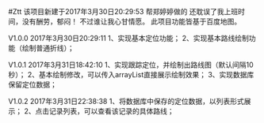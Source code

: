 #Ztt
该项目新建于2017年3月30日20:29:53
帮郑婷婷做的
还耽误了我上班时间，没有酬劳，郁闷！
不过谁让我心甘情愿。
此项目功能皆基于百度地图。

V1.0.0
2017年3月30日20:29:11
1、实现基本定位功能；
2、实现基本路线绘制功能（绘制普通折线）；


V1.0.1
2017年3月31日18:42:10
1、实现跟踪定位，并绘制出路线图（默认间隔10秒）；
2、基本绘制修改，可以传入arrayList直接展示绘制效果；
3、实现数据库保留定位数据；

V1.0.2
2017年3月31日22:38:38
1、将数据库中保存的定位数据，以列表形式展示；
2、点击记录列表，可以查看该记录的具体路线；